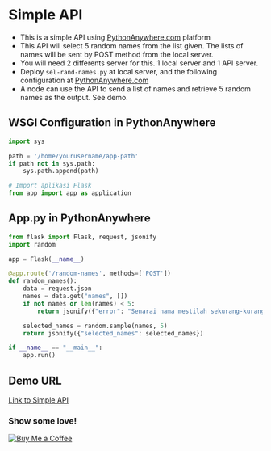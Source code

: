 # Simple API
- This is a simple API using [PythonAnywhere.com](https://www.pythonanywhere.com/) platform
- This API will select 5 random names from the list given. The lists of names will be sent by POST method from the local server.
- You will need 2 differents server for this. 1 local server and 1 API server.
- Deploy `sel-rand-names.py` at local server, and the following configuration at [PythonAnywhere.com](https://www.pythonanywhere.com)
- A node can use the API to send a list of names and retrieve 5 random names as the output. See demo.

## WSGI Configuration in PythonAnywhere
```python
import sys

path = '/home/yourusername/app-path'
if path not in sys.path:
    sys.path.append(path)

# Import aplikasi Flask
from app import app as application
```

## App.py in PythonAnywhere
```python
from flask import Flask, request, jsonify
import random

app = Flask(__name__)

@app.route('/random-names', methods=['POST'])
def random_names():
    data = request.json
    names = data.get("names", [])
    if not names or len(names) < 5:
        return jsonify({"error": "Senarai nama mestilah sekurang-kurangnya 5"}), 400

    selected_names = random.sample(names, 5)
    return jsonify({"selected_names": selected_names})

if __name__ == "__main__":
    app.run()
```

## Demo URL
[Link to Simple API](https://simple-api-using-pythonanywhere-xaj2hcge4thvgjzk3xuvwa.streamlit.app/)


### Show some love!
[![Buy Me a Coffee](https://img.buymeacoffee.com/button-api/?text=Buy%20me%20a%20coffee&emoji=☕&slug=suriyakame&button_colour=FFDD00&font_colour=000000&font_family=Cookie&outline_colour=000000&coffee_colour=ffffff)](https://buymeacoffee.com/suriyakame)

